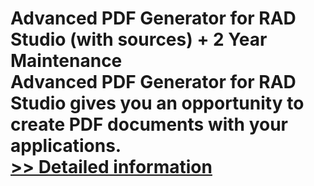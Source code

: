 # Advanced PDF Generator for RAD Studio (with sources) + 2 Year Maintenance<br />Advanced PDF Generator for RAD Studio gives you an opportunity to create PDF documents with your applications.<br />[>> Detailed information](https://secure.shareit.com/shareit/product.html?productid=300068125&affiliateid=200057808)